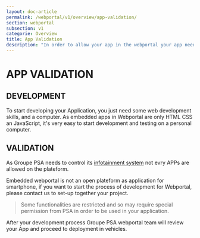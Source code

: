 ```yaml
---
layout: doc-article
permalink: /webportal/v1/overview/app-validation/
section: webportal
subsection: v1
categorie: Overview
title: App Validation
description: "In order to allow your app in the webportal your app needs to be validated by Groupe PSA."
---
```


# APP VALIDATION

## DEVELOPMENT

To start developing your Application, you just need some web development skills, and a computer. As embedded apps in Webportal are only HTML CSS an JavaScript, it's very easy to start development and testing on a personal computer.

## VALIDATION 

As Groupe PSA needs to control its [infotainment system]({{site.baseurl}}/webportal/v1/overview/infotainment-system/#article) not evry APPs are allowed on the plateform. 

Embedded webportal is not an open plateform as application for smartphone, if you want to start the process of development for Webportal, please contact us to set-up together your project.

>Some functionalities are restricted and so may require special permission from PSA in order to be used in your application.

After your development process Groupe PSA webportal team will review your App and proceed to deployment in vehicles.